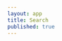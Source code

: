 ```yaml
---
layout: app
title: Search
published: true
---
```


<div ui-view class="bs-loading-container" bs-loading-overlay-reference-id="layout" bs-loading-overlay></div>

<script>
angular.element(document).ready(function () {
  Keen.ready(function () {
    console.log('Bootstrapping Ng /w Keen kk');
    angular.bootstrap(document, ['app']);
  });
});
</script>
